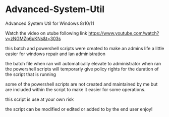 # Advanced-System-Util
Advanced System Util for Windows 8/10/11

Watch the video on utube following link
https://www.youtube.com/watch?v=zNGMZp6uKNs&t=303s

this batch and powershell scripts were created to make an admins life a little easier for windows repair and lan administration

the batch file when ran will automatically elevate to administrator when ran
the powershell scripts will temporarly give policy rights for the duration of the script that is running

some of the powershell scripts are not created and maintained by me but are included within the script to make it easier for some operations.

this script is use at your own risk

the script can be modified or edited or added to by the end user enjoy!
